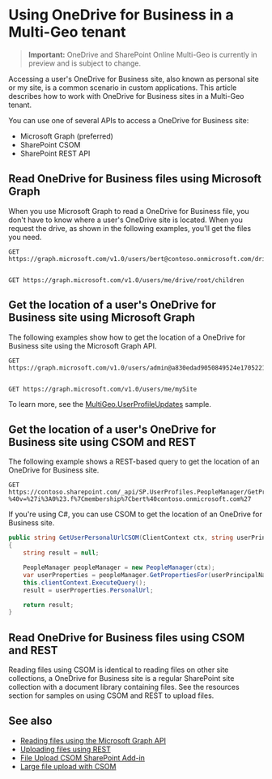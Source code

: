 # Using OneDrive for Business in a Multi-Geo tenant

> **Important:** OneDrive and SharePoint Online Multi-Geo is currently in preview and is subject to change.

Accessing a user's OneDrive for Business site, also known as personal site or my site, is a common scenario in custom applications. This article describes how to work with OneDrive for Business sites in a Multi-Geo tenant.

You can use one of several APIs to access a OneDrive for Business site:

- Microsoft Graph (preferred)
- SharePoint CSOM 
- SharePoint REST API


## Read OneDrive for Business files using Microsoft Graph
When you use Microsoft Graph to read a OneDrive for Business file, you don't have to know where a user's OneDrive site is located. When you request the drive, as shown in the following examples, you'll get the files you need. 

```
GET https://graph.microsoft.com/v1.0/users/bert@contoso.onmicrosoft.com/drive/root/children


GET https://graph.microsoft.com/v1.0/users/me/drive/root/children
```

## Get the location of a user's OneDrive for Business site using Microsoft Graph
The following examples show how to get the location of a OneDrive for Business site using the Microsoft Graph API.

```
GET https://graph.microsoft.com/v1.0/users/admin@a830edad9050849524e17052212.onmicrosoft.com/mySite


GET https://graph.microsoft.com/v1.0/users/me/mySite
```

To learn more, see the [MultiGeo.UserProfileUpdates](https://github.com/SharePoint/PnP/tree/dev/Samples/MultiGeo.UserProfileUpdates) sample.

## Get the location of a user's OneDrive for Business site using CSOM and REST
The following example shows a REST-based query to get the location of an OneDrive for Business site.

```
GET https://contoso.sharepoint.com/_api/SP.UserProfiles.PeopleManager/GetPropertiesFor(accountName=@v)/PersonalUrl?%40v=%27i%3A0%23.f%7Cmembership%7Cbert%40contoso.onmicrosoft.com%27
```

If you're using C#, you can use CSOM to get the location of an OneDrive for Business site.

```C#
public string GetUserPersonalUrlCSOM(ClientContext ctx, string userPrincipalName)
{
    string result = null;

    PeopleManager peopleManager = new PeopleManager(ctx);
    var userProperties = peopleManager.GetPropertiesFor(userPrincipalName);
    this.clientContext.ExecuteQuery();
    result = userProperties.PersonalUrl;

    return result;
}
```

## Read OneDrive for Business files using CSOM and REST

Reading files using CSOM is identical to reading files on other site collections, a OneDrive for Business site is a regular SharePoint site collection with a document library containing files. See the resources section for samples on using CSOM and REST to upload files.

## See also

- [Reading files using the Microsoft Graph API](https://developer.microsoft.com/en-us/graph/docs/api-reference/v1.0/api/item_list_children)
- [Uploading files using REST](https://github.com/SharePoint/PnP/tree/master/Samples/Core.RestFileUpload)
- [File Upload CSOM SharePoint Add-in](https://github.com/SharePoint/PnP/tree/master/Samples/Core.FileUpload)
- [Large file upload with CSOM](https://github.com/SharePoint/PnP/tree/master/Samples/Core.LargeFileUpload)


